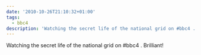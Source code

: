 ```yaml
---
date: '2010-10-26T21:10:32+01:00'
tags:
  - bbc4
description: 'Watching the secret life of the national grid on #bbc4 . Brilliant!'
---
```

Watching the secret life of the national grid on #bbc4 . Brilliant!
